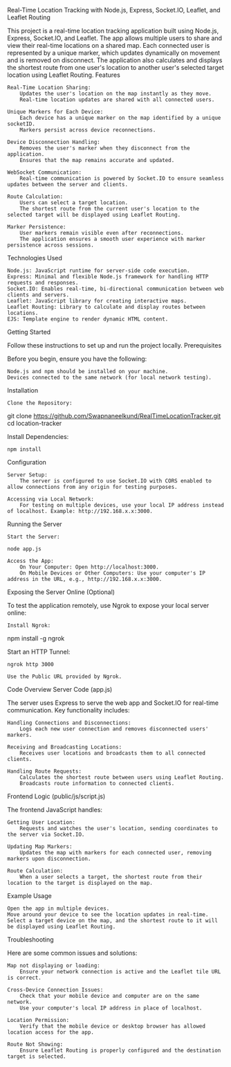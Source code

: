 Real-Time Location Tracking with Node.js, Express, Socket.IO, Leaflet, and Leaflet Routing

This project is a real-time location tracking application built using Node.js, Express, Socket.IO, and Leaflet. The app allows multiple users to share and view their real-time locations on a shared map. Each connected user is represented by a unique marker, which updates dynamically on movement and is removed on disconnect. The application also calculates and displays the shortest route from one user's location to another user's selected target location using Leaflet Routing.
Features

    Real-Time Location Sharing:
        Updates the user's location on the map instantly as they move.
        Real-time location updates are shared with all connected users.

    Unique Markers for Each Device:
        Each device has a unique marker on the map identified by a unique socketID.
        Markers persist across device reconnections.

    Device Disconnection Handling:
        Removes the user's marker when they disconnect from the application.
        Ensures that the map remains accurate and updated.

    WebSocket Communication:
        Real-time communication is powered by Socket.IO to ensure seamless updates between the server and clients.

    Route Calculation:
        Users can select a target location.
        The shortest route from the current user's location to the selected target will be displayed using Leaflet Routing.

    Marker Persistence:
        User markers remain visible even after reconnections.
        The application ensures a smooth user experience with marker persistence across sessions.

Technologies Used

    Node.js: JavaScript runtime for server-side code execution.
    Express: Minimal and flexible Node.js framework for handling HTTP requests and responses.
    Socket.IO: Enables real-time, bi-directional communication between web clients and servers.
    Leaflet: JavaScript library for creating interactive maps.
    Leaflet Routing: Library to calculate and display routes between locations.
    EJS: Template engine to render dynamic HTML content.

Getting Started

Follow these instructions to set up and run the project locally.
Prerequisites

Before you begin, ensure you have the following:

    Node.js and npm should be installed on your machine.
    Devices connected to the same network (for local network testing).

Installation

    Clone the Repository:

git clone https://github.com/Swapnaneelkund/RealTimeLocationTracker.git
cd location-tracker

Install Dependencies:

    npm install

Configuration

    Server Setup:
        The server is configured to use Socket.IO with CORS enabled to allow connections from any origin for testing purposes.

    Accessing via Local Network:
        For testing on multiple devices, use your local IP address instead of localhost. Example: http://192.168.x.x:3000.

Running the Server

    Start the Server:

    node app.js

    Access the App:
        On Your Computer: Open http://localhost:3000.
        On Mobile Devices or Other Computers: Use your computer's IP address in the URL, e.g., http://192.168.x.x:3000.

Exposing the Server Online (Optional)

To test the application remotely, use Ngrok to expose your local server online:

    Install Ngrok:

npm install -g ngrok

Start an HTTP Tunnel:

    ngrok http 3000

    Use the Public URL provided by Ngrok.


Code Overview
Server Code (app.js)

The server uses Express to serve the web app and Socket.IO for real-time communication. Key functionality includes:

    Handling Connections and Disconnections:
        Logs each new user connection and removes disconnected users' markers.

    Receiving and Broadcasting Locations:
        Receives user locations and broadcasts them to all connected clients.

    Handling Route Requests:
        Calculates the shortest route between users using Leaflet Routing.
        Broadcasts route information to connected clients.

Frontend Logic (public/js/script.js)

The frontend JavaScript handles:

    Getting User Location:
        Requests and watches the user's location, sending coordinates to the server via Socket.IO.

    Updating Map Markers:
        Updates the map with markers for each connected user, removing markers upon disconnection.

    Route Calculation:
        When a user selects a target, the shortest route from their location to the target is displayed on the map.

Example Usage

    Open the app in multiple devices.
    Move around your device to see the location updates in real-time.
    Select a target device on the map, and the shortest route to it will be displayed using Leaflet Routing.

Troubleshooting

Here are some common issues and solutions:

    Map not displaying or loading:
        Ensure your network connection is active and the Leaflet tile URL is correct.

    Cross-Device Connection Issues:
        Check that your mobile device and computer are on the same network.
        Use your computer's local IP address in place of localhost.

    Location Permission:
        Verify that the mobile device or desktop browser has allowed location access for the app.

    Route Not Showing:
        Ensure Leaflet Routing is properly configured and the destination target is selected.